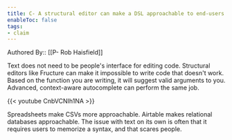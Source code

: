 ```yaml
---
title: C- A structural editor can make a DSL approachable to end-users
enableToc: false
tags:
- claim
---
```

Authored By:: [[P- Rob Haisfield]]

Text does not need to be people's interface for editing code. Structural editors like Fructure can make it impossible to write code that doesn't work. Based on the function you are writing, it will suggest valid arguments to you. Advanced, context-aware autocomplete can perform the same job.

{{< youtube CnbVCNIh1NA >}}

Spreadsheets make CSVs more approachable. Airtable makes relational databases approachable. The issue with text on its own is often that it requires users to memorize a syntax, and that scares people. 